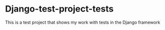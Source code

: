 # Django-test-project-tests
This is a test project that shows my work with tests in the Django framework
